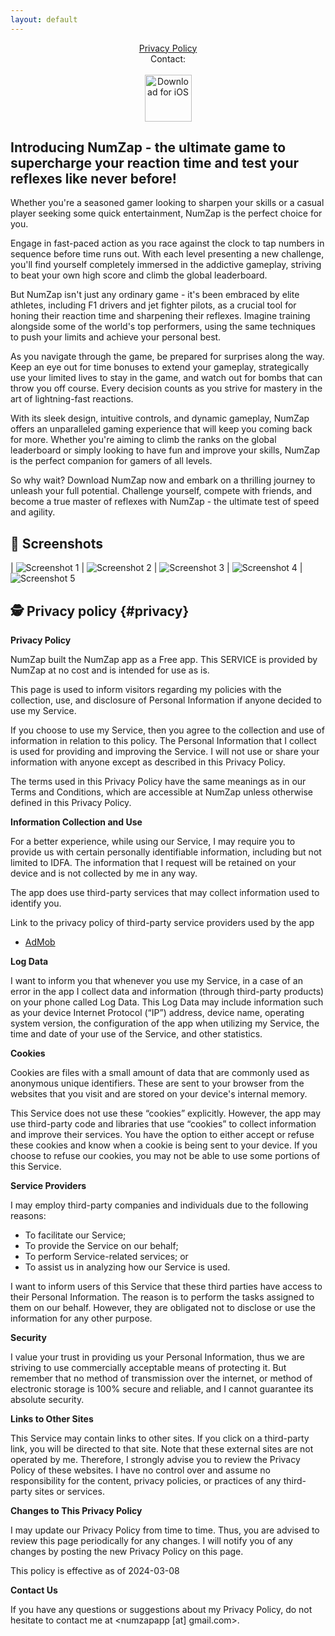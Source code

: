 ```yaml
---
layout: default
---
```

<center>
<a href="#privacy">Privacy Policy</a>
<br />
Contact: <numzapapp [at] gmail.com>
<br />
<br />
</center>

<center>
 <a href="http://itunes.apple.com/app/6478925381"><img height=75 src="/img/appstore.svg" alt="Download for iOS" /></a>
</center>

## Introducing NumZap - the ultimate game to supercharge your reaction time and test your reflexes like never before!

Whether you're a seasoned gamer looking to sharpen your skills or a casual player seeking some quick entertainment, NumZap is the perfect choice for you.

Engage in fast-paced action as you race against the clock to tap numbers in sequence before time runs out. With each level presenting a new challenge, you'll find yourself completely immersed in the addictive gameplay, striving to beat your own high score and climb the global leaderboard.

But NumZap isn't just any ordinary game - it's been embraced by elite athletes, including F1 drivers and jet fighter pilots, as a crucial tool for honing their reaction time and sharpening their reflexes. Imagine training alongside some of the world's top performers, using the same techniques to push your limits and achieve your personal best.

As you navigate through the game, be prepared for surprises along the way. Keep an eye out for time bonuses to extend your gameplay, strategically use your limited lives to stay in the game, and watch out for bombs that can throw you off course. Every decision counts as you strive for mastery in the art of lightning-fast reactions.

With its sleek design, intuitive controls, and dynamic gameplay, NumZap offers an unparalleled gaming experience that will keep you coming back for more. Whether you're aiming to climb the ranks on the global leaderboard or simply looking to have fun and improve your skills, NumZap is the perfect companion for gamers of all levels.

So why wait? Download NumZap now and embark on a thrilling journey to unleash your full potential. Challenge yourself, compete with friends, and become a true master of reflexes with NumZap - the ultimate test of speed and agility.

## 📱 Screenshots

| ![Screenshot 1](/img/screens/1.png) | ![Screenshot 2](/img/screens/2.png)
| ![Screenshot 3](/img/screens/3.png) | ![Screenshot 4](/img/screens/4.png)
| ![Screenshot 5](/img/screens/5.png)

## 🕵️ Privacy policy {#privacy}

**Privacy Policy**

NumZap built the NumZap app as a Free app. This SERVICE is provided by NumZap at no cost and is intended for use as is.

This page is used to inform visitors regarding my policies with the collection, use, and disclosure of Personal Information if anyone decided to use my Service.

If you choose to use my Service, then you agree to the collection and use of information in relation to this policy. The Personal Information that I collect is used for providing and improving the Service. I will not use or share your information with anyone except as described in this Privacy Policy.

The terms used in this Privacy Policy have the same meanings as in our Terms and Conditions, which are accessible at NumZap unless otherwise defined in this Privacy Policy.

**Information Collection and Use**

For a better experience, while using our Service, I may require you to provide us with certain personally identifiable information, including but not limited to IDFA. The information that I request will be retained on your device and is not collected by me in any way.

The app does use third-party services that may collect information used to identify you.

Link to the privacy policy of third-party service providers used by the app

*   [AdMob](https://support.google.com/admob/answer/6128543?hl=en)

**Log Data**

I want to inform you that whenever you use my Service, in a case of an error in the app I collect data and information (through third-party products) on your phone called Log Data. This Log Data may include information such as your device Internet Protocol (“IP”) address, device name, operating system version, the configuration of the app when utilizing my Service, the time and date of your use of the Service, and other statistics.

**Cookies**

Cookies are files with a small amount of data that are commonly used as anonymous unique identifiers. These are sent to your browser from the websites that you visit and are stored on your device's internal memory.

This Service does not use these “cookies” explicitly. However, the app may use third-party code and libraries that use “cookies” to collect information and improve their services. You have the option to either accept or refuse these cookies and know when a cookie is being sent to your device. If you choose to refuse our cookies, you may not be able to use some portions of this Service.

**Service Providers**

I may employ third-party companies and individuals due to the following reasons:

*   To facilitate our Service;
*   To provide the Service on our behalf;
*   To perform Service-related services; or
*   To assist us in analyzing how our Service is used.

I want to inform users of this Service that these third parties have access to their Personal Information. The reason is to perform the tasks assigned to them on our behalf. However, they are obligated not to disclose or use the information for any other purpose.

**Security**

I value your trust in providing us your Personal Information, thus we are striving to use commercially acceptable means of protecting it. But remember that no method of transmission over the internet, or method of electronic storage is 100% secure and reliable, and I cannot guarantee its absolute security.

**Links to Other Sites**

This Service may contain links to other sites. If you click on a third-party link, you will be directed to that site. Note that these external sites are not operated by me. Therefore, I strongly advise you to review the Privacy Policy of these websites. I have no control over and assume no responsibility for the content, privacy policies, or practices of any third-party sites or services.

**Changes to This Privacy Policy**

I may update our Privacy Policy from time to time. Thus, you are advised to review this page periodically for any changes. I will notify you of any changes by posting the new Privacy Policy on this page.

This policy is effective as of 2024-03-08

**Contact Us**

If you have any questions or suggestions about my Privacy Policy, do not hesitate to contact me at <numzapapp [at] gmail.com>.